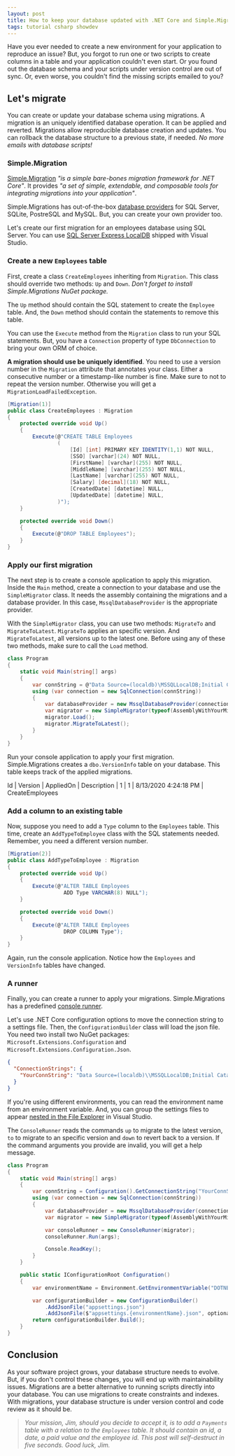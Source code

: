 ```yaml
---
layout: post
title: How to keep your database updated with .NET Core and Simple.Migrations
tags: tutorial csharp showdev
---
```


Have you ever needed to create a new environment for your application to reproduce an issue? But, you forgot to run one or two scripts to create columns in a table and your application couldn't even start. Or you found out the database schema and your scripts under version control are out of sync. Or, even worse, you couldn't find the missing scripts emailed to you?

## Let's migrate

You can create or update your database schema using migrations. A migration is an uniquely identified database operation. It can be applied and reverted. Migrations allow reproducible database creation and updates. You can rollback the database structure to a previous state, if needed. _No more emails with database scripts!_

### Simple.Migration

[Simple.Migration](https://github.com/canton7/Simple.Migrations) _"is a simple bare-bones migration framework for .NET Core"_. It provides _"a set of simple, extendable, and composable tools for integrating migrations into your application"_. 

Simple.Migrations has out-of-the-box [database providers](https://github.com/canton7/Simple.Migrations#database-providers) for SQL Server, SQLite, PostreSQL and MySQL. But, you can create your own provider too.

Let's create our first migration for an employees database using SQL Server. You can use [SQL Server Express LocalDB](https://docs.microsoft.com/en-us/sql/database-engine/configure-windows/sql-server-express-localdb?view=sql-server-ver15) shipped with Visual Studio.

### Create a new `Employees` table

First, create a class `CreateEmployees` inheriting from `Migration`. This class should override two methods: `Up` and `Down`. _Don't forget to install Simple.Migrations NuGet package._

The `Up` method should contain the SQL statement to create the `Employee` table. And, the `Down` method should contain the statements to remove this table.

You can use the `Execute` method from the `Migration` class to run your SQL statements. But, you have a `Connection` property of type `DbConnection` to bring your own ORM of choice.

**A migration should use be uniquely identified**. You need to use a version number in the `Migration` attribute that annotates your class. Either a consecutive number or a timestamp-like number is fine. Make sure to not to repeat the version number. Otherwise you will get a `MigrationLoadFailedException`.

```csharp
[Migration(1)]
public class CreateEmployees : Migration
{
    protected override void Up()
    {
        Execute(@"CREATE TABLE Employees
                (
                    [Id] [int] PRIMARY KEY IDENTITY(1,1) NOT NULL,
                    [SSO] [varchar](24) NOT NULL,
                    [FirstName] [varchar](255) NOT NULL,
                    [MiddleName] [varchar](255) NOT NULL,
                    [LastName] [varchar](255) NOT NULL,
                    [Salary] [decimal](18) NOT NULL,
                    [CreatedDate] [datetime] NULL,
                    [UpdatedDate] [datetime] NULL,
                )");
    }

    protected override void Down()
    {
        Execute(@"DROP TABLE Employees");
    }
}
```

### Apply our first migration

The next step is to create a console application to apply this migration. Inside the `Main` method, create a connection to your database and use the `SimpleMigrator` class. It needs the assembly containing the migrations and a database provider. In this case, `MssqlDatabaseProvider` is the appropriate provider.

With the `SimpleMigrator` class, you can use two methods: `MigrateTo` and `MigrateToLatest`. `MigrateTo` applies an specific version. And `MigrateToLatest`, all versions up to the latest one. Before using any of these two methods, make sure to call the `Load` method.

```csharp
class Program
{
    static void Main(string[] args)
    {
        var connString = @"Data Source=(localdb)\MSSQLLocalDB;Initial Catalog=Payroll;Integrated Security=True;";
        using (var connection = new SqlConnection(connString))
        {
            var databaseProvider = new MssqlDatabaseProvider(connection);
            var migrator = new SimpleMigrator(typeof(AssemblyWithYourMigrations).Assembly, databaseProvider);
            migrator.Load();
            migrator.MigrateToLatest();
        }
    }
}
```

Run your console application to apply your first migration. Simple.Migrations creates a `dbo.VersionInfo` table on your database.  This table keeps track of the applied migrations. 

Id | Version | AppliedOn | Description |
1 |	1 | 	8/13/2020 4:24:18 PM |	CreateEmployees

### Add a column to an existing table

Now, suppose you need to add a `Type` column to the `Employees` table. This time, create an `AddTypeToEmployee` class with the SQL statements needed. Remember, you need a different version number.

```csharp
[Migration(2)]
public class AddTypeToEmployee : Migration
{
    protected override void Up()
    {
        Execute(@"ALTER TABLE Employees
                  ADD Type VARCHAR(8) NULL");
    }

    protected override void Down()
    {
        Execute(@"ALTER TABLE Employees
                  DROP COLUMN Type");
    }
}
```

Again, run the console application. Notice how the `Employees` and `VersionInfo` tables have changed.
 
### A runner

Finally, you can create a runner to apply your migrations. Simple.Migrations has a predefined [console runner](https://github.com/canton7/Simple.Migrations#consolerunner).

Let's use .NET Core configuration options to move the connection string to a settings file. Then, the `ConfigurationBuilder` class will load the json file. You need two install two NuGet packages: `Microsoft.Extensions.Configuration` and `Microsoft.Extensions.Configuration.Json`. 

```json
{
  "ConnectionStrings": {
    "YourConnString": "Data Source=(localdb)\\MSSQLLocalDB;Initial Catalog=Payroll;Integrated Security=True;"
  }
}
```

If you're using different environments, you can read the environment name from an environment variable. And, you can group the settings files to appear [nested in the File Explorer](https://stackoverflow.com/questions/43846079/can-files-be-nested-in-vs2017-solution-explorer-for-net-core-non-asp-net-core) in Visual Studio.

The `ConsoleRunner` reads the commands `up` to migrate to the latest version, `to` to migrate to an specific version and `down` to revert back to a version. If the command arguments you provide are invalid, you will get a help message.

```csharp
class Program
{
    static void Main(string[] args)
    {
        var connString = Configuration().GetConnectionString("YourConnString");
        using (var connection = new SqlConnection(connString))
        {
            var databaseProvider = new MssqlDatabaseProvider(connection);
            var migrator = new SimpleMigrator(typeof(AssemblyWithYourMigrations).Assembly, databaseProvider);

            var consoleRunner = new ConsoleRunner(migrator);
            consoleRunner.Run(args);

            Console.ReadKey();
        }
    }

    public static IConfigurationRoot Configuration()
    {
        var environmentName = Environment.GetEnvironmentVariable("DOTNET_ENVIRONMENT");

        var configurationBuilder = new ConfigurationBuilder()
            .AddJsonFile("appsettings.json")
            .AddJsonFile($"appsettings.{environmentName}.json", optional: true);
        return configurationBuilder.Build();
    }
}
```

## Conclusion

As your software project grows, your database structure needs to evolve. But, if you don't control these changes, you will end up with maintainability issues. Migrations are a better alternative to running scripts directly into your database. You can use migrations to create constraints and indexes. With migrations, your database structure is under version control and code review as it should be.

> _Your mission, Jim, should you decide to accept it, is to add a `Payments` table with a relation to the `Employees` table. It should contain an id, a date, a paid value and the employee id. This post will self-destruct in five seconds. Good luck, Jim._


